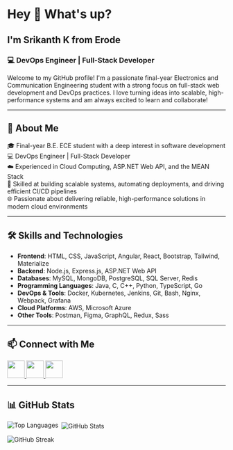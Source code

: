 <h1 align="left">Hey 👋 What's up?</h1>

<h2 align="left">I'm Srikanth K from Erode</h2>

<h3 align="left">💻 DevOps Engineer | Full-Stack Developer</h3>

<p align="left">
Welcome to my GitHub profile! I'm a passionate final-year Electronics and Communication Engineering student with a strong focus on full-stack web development and DevOps practices. I love turning ideas into scalable, high-performance systems and am always excited to learn and collaborate!
</p>

---

## 🚀 About Me

🎓 Final-year B.E. ECE student with a deep interest in software development  
💻 DevOps Engineer | Full-Stack Developer  
☁️ Experienced in Cloud Computing, ASP.NET Web API, and the MEAN Stack  
🔧 Skilled at building scalable systems, automating deployments, and driving efficient CI/CD pipelines  
🌐 Passionate about delivering reliable, high-performance solutions in modern cloud environments

---

## 🛠️ Skills and Technologies

- **Frontend**: HTML, CSS, JavaScript, Angular, React, Bootstrap, Tailwind, Materialize  
- **Backend**: Node.js, Express.js, ASP.NET Web API  
- **Databases**: MySQL, MongoDB, PostgreSQL, SQL Server, Redis  
- **Programming Languages**: Java, C, C++, Python, TypeScript, Go  
- **DevOps & Tools**: Docker, Kubernetes, Jenkins, Git, Bash, Nginx, Webpack, Grafana  
- **Cloud Platforms**: AWS, Microsoft Azure  
- **Other Tools**: Postman, Figma, GraphQL, Redux, Sass

---

## 📫 Connect with Me

<a href="https://twitter.com/SRIKANTH_212003" target="_blank">
  <img src="https://raw.githubusercontent.com/maurodesouza/profile-readme-generator/master/src/assets/icons/social/twitter/default.svg" width="40" />
</a>
<a href="https://www.facebook.com/srikanth.karthikeyan.73/" target="_blank">
  <img src="https://raw.githubusercontent.com/maurodesouza/profile-readme-generator/master/src/assets/icons/social/facebook/default.svg" width="40" />
</a>
<a href="mailto:srikanthkarthi2003@gmail.com" target="_blank">
  <img src="https://raw.githubusercontent.com/maurodesouza/profile-readme-generator/master/src/assets/icons/social/gmail/default.svg" width="40" />
</a>

---

## 📊 GitHub Stats

<p><img align="left" src="https://github-readme-stats.vercel.app/api/top-langs?username=srikanth-karthi&show_icons=true&locale=en&layout=compact" alt="Top Languages" /></p>
<p>&nbsp;<img align="center" src="https://github-readme-stats.vercel.app/api?username=srikanth-karthi&show_icons=true&locale=en" alt="GitHub Stats" /></p>
<p><img align="center" src="https://github-readme-streak-stats.herokuapp.com/?user=srikanth-karthi&" alt="GitHub Streak" /></p>

